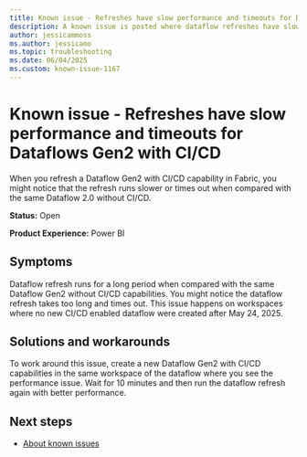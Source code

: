 ```yaml
---
title: Known issue - Refreshes have slow performance and timeouts for Dataflows Gen2 with CI/CD
description: A known issue is posted where dataflow refreshes have slow performance and timeouts for Dataflows Gen2 with CI/CD.
author: jessicammoss
ms.author: jessicamo
ms.topic: troubleshooting  
ms.date: 06/04/2025
ms.custom: known-issue-1167
---
```


# Known issue - Refreshes have slow performance and timeouts for Dataflows Gen2 with CI/CD

When you refresh a Dataflow Gen2 with CI/CD capability in Fabric, you might notice that the refresh runs slower or times out when compared with the same Dataflow 2.0 without CI/CD.

**Status:** Open

**Product Experience:** Power BI

## Symptoms

Dataflow refresh runs for a long period when compared with the same Dataflow Gen2 without CI/CD capabilities. You might notice the dataflow refresh takes too long and times out. This issue happens on workspaces where no new CI/CD enabled dataflow were created after May 24, 2025.

## Solutions and workarounds

To work around this issue, create a new Dataflow Gen2 with CI/CD capabilities in the same workspace of the dataflow where you see the performance issue. Wait for 10 minutes and then run the dataflow refresh again with better performance.

## Next steps

- [About known issues](https://support.fabric.microsoft.com/known-issues)
